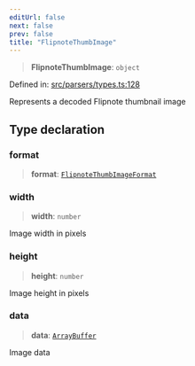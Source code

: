 ```yaml
---
editUrl: false
next: false
prev: false
title: "FlipnoteThumbImage"
---
```


> **FlipnoteThumbImage**: `object`

Defined in: [src/parsers/types.ts:128](https://github.com/jaames/flipnote.js/blob/70a96e94737c1e7105e9b3794d97b5baff2fd78b/src/parsers/types.ts#L128)

Represents a decoded Flipnote thumbnail image

## Type declaration

### format

> **format**: [`FlipnoteThumbImageFormat`](/api/enumerations/flipnotethumbimageformat/)

### width

> **width**: `number`

Image width in pixels

### height

> **height**: `number`

Image height in pixels

### data

> **data**: [`ArrayBuffer`](https://developer.mozilla.org/docs/Web/JavaScript/Reference/Global_Objects/ArrayBuffer)

Image data
